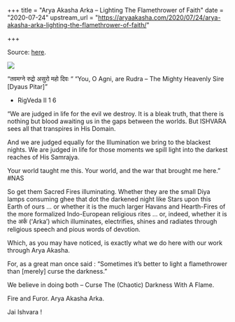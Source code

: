 +++
title = "Arya Akasha Arka – Lighting The Flamethrower of Faith"
date = "2020-07-24"
upstream_url = "https://aryaakasha.com/2020/07/24/arya-akasha-arka-lighting-the-flamethrower-of-faith/"

+++

Source: [here](https://aryaakasha.com/2020/07/24/arya-akasha-arka-lighting-the-flamethrower-of-faith/).

![](https://aryaakasha.files.wordpress.com/2020/07/66812156_10162048962375574_7682009304836079616_n.jpg?w=564)

“तवमग्ने रुद्रो असुरो महो दिवः “ “You, O Agni, are Rudra – The Mighty Heavenly Sire \[Dyaus Pitar\]”


-   RigVeda II 1 6

“We are judged in life for the evil we destroy. It is a bleak truth, that there is nothing but blood awaiting us in the gaps between the worlds. But ISHVARA sees all that transpires in His Domain.

And we are judged equally for the Illumination we bring to the blackest nights. We are judged in life for those moments we spill light into the darkest reaches of His Samrajya.

Your world taught me this. Your world, and the war that brought me here.” #NAS

So get them Sacred Fires illuminating. Whether they are the small Diya lamps consuming ghee that dot the darkened night like Stars upon this Earth of ours … or whether it is the much larger Havans and Hearth-Fires of the more formalized Indo-European religious rites … or, indeed, whether it is the अर्क (‘Arka’) which illuminates, electrifies, shines and radiates through religious speech and pious words of devotion.

Which, as you may have noticed, is exactly what we do here with our work through Arya Akasha.

For, as a great man once said : “Sometimes it’s better to light a flamethrower than \[merely\] curse the darkness.”

We believe in doing both – Curse The (Chaotic) Darkness With A Flame.

Fire and Furor. Arya Akasha Arka.

Jai Ishvara !